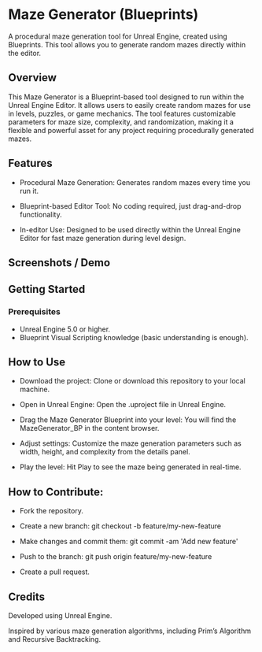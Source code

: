 # Maze Generator (Blueprints)
A procedural maze generation tool for Unreal Engine, created using Blueprints. This tool allows you to generate random mazes directly within the editor.

## Overview
This Maze Generator is a Blueprint-based tool designed to run within the Unreal Engine Editor. It allows users to easily create random mazes for use in levels, puzzles, or game mechanics. The tool features customizable parameters for maze size, complexity, and randomization, making it a flexible and powerful asset for any project requiring procedurally generated mazes.

## Features
* Procedural Maze Generation: Generates random mazes every time you run it.

* Blueprint-based Editor Tool: No coding required, just drag-and-drop functionality.

* In-editor Use: Designed to be used directly within the Unreal Engine Editor for fast maze generation during level design.

## Screenshots / Demo


## Getting Started
### Prerequisites
* Unreal Engine 5.0 or higher.
* Blueprint Visual Scripting knowledge (basic understanding is enough).

## How to Use
* Download the project: Clone or download this repository to your local machine.

* Open in Unreal Engine: Open the .uproject file in Unreal Engine.

* Drag the Maze Generator Blueprint into your level: You will find the MazeGenerator_BP in the content browser.

* Adjust settings: Customize the maze generation parameters such as width, height, and complexity from the details panel.

* Play the level: Hit Play to see the maze being generated in real-time.


## How to Contribute:
* Fork the repository.

* Create a new branch: git checkout -b feature/my-new-feature

* Make changes and commit them: git commit -am 'Add new feature'

* Push to the branch: git push origin feature/my-new-feature

* Create a pull request.

## Credits
Developed using Unreal Engine.

Inspired by various maze generation algorithms, including Prim’s Algorithm and Recursive Backtracking.
